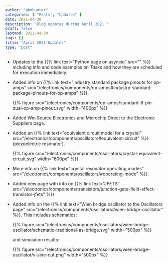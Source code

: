 ```yaml
---
author: "gbmhunter"
categories: [ "Posts", "Updates" ]
date: 2021-04-30
description: "Blog updates during April 2021."
draft: false
lastmod: 2021-04-30
tags: []
title: "April 2021 Updates"
type: "post"
---
```


* Updates to the {{% link text="Python page on asyncio" src="" %}} including info and code examples on _Tasks_ and how they are scheduled for execution immediately.

* Added info on {{% link text="industry standard package pinouts for op-amps" src="/electronics/components/op-amps#industry-standard-package-pinouts-for-op-amps" %}}.

    {{% figure src="/electronics/components/op-amps/standard-8-pin-dual-op-amp-pinout.svg" width="400px" %}}

* Added Win Source Electronics and Microchip Direct to the Electronic Suppliers page.

* Added an {{% link text="equivalent circuit model for a crystal" src="/electronics/components/oscillators#equivalent-circuit" %}} (piezoelectric resonator).

    {{% figure src="/electronics/components/oscillators/crystal-equivalent-circuit.svg" width="600px" %}}

* More info on {{% link text="crystal resonator operating modes" src="/electronics/components/oscillators/#operating-mode" %}}.

* Added new page with info on {{% link text="JFETS" src="/electronics/components/transistors/junction-gate-field-effect-transistor-jfets" %}}.

* Added info on the {{% link text="Wien bridge oscillator to the Oscillators page" src="/electronics/components/oscillators#wien-bridge-oscillator" %}}. This includes schematics:

    {{% figure src="/electronics/components/oscillators/wien-bridge-oscillator/schematic-traditional-as-bridge.svg" width="500px" %}}

  and simulation results:

    {{% figure src="/electronics/components/oscillators/wien-bridge-oscillator/v-sine-out.png" width="500px" %}}
